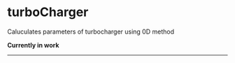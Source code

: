 # turboCharger
Caluculates parameters of turbocharger using 0D method

**Currently in work**

--------

